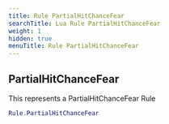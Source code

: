 ```yaml
---
title: Rule PartialHitChanceFear
searchTitle: Lua Rule PartialHitChanceFear
weight: 1
hidden: true
menuTitle: Rule PartialHitChanceFear
---
```

## PartialHitChanceFear

This represents a PartialHitChanceFear Rule
```lua
Rule.PartialHitChanceFear
```